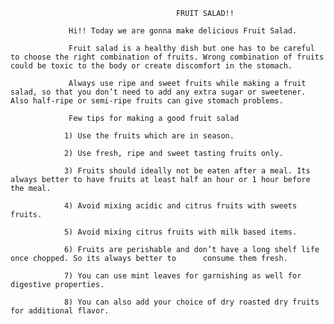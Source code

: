                                          FRUIT SALAD!!

                 Hi!! Today we are gonna make delicious Fruit Salad.

                 Fruit salad is a healthy dish but one has to be careful to choose the right combination of fruits. Wrong combination of fruits could be toxic to the body or create discomfort in the stomach.

                 Always use ripe and sweet fruits while making a fruit salad, so that you don’t need to add any extra sugar or sweetener. Also half-ripe or semi-ripe fruits can give stomach problems.

                 Few tips for making a good fruit salad
                 
                1) Use the fruits which are in season.

                2) Use fresh, ripe and sweet tasting fruits only.

                3) Fruits should ideally not be eaten after a meal. Its always better to have fruits at least half an hour or 1 hour before the meal.

                4) Avoid mixing acidic and citrus fruits with sweets fruits.

                5) Avoid mixing citrus fruits with milk based items.

                6) Fruits are perishable and don’t have a long shelf life once chopped. So its always better to      consume them fresh.                       

                7) You can use mint leaves for garnishing as well for digestive properties.

                8) You can also add your choice of dry roasted dry fruits for additional flavor.